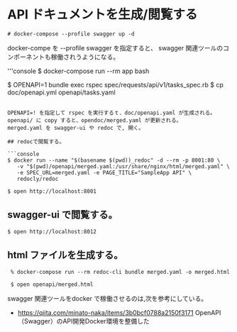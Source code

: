 
# API ドキュメントを生成/閲覧する

```console
# docker-compose --profile swagger up -d
```
docker-compe を --profile swagger を指定すると、 swagger 関連ツールのコンポーネントも稼働されうようになる。

'''console
$ docker-compose run --rm app bash

$ OPENAPI=1 bundle exec rspec spec/requests/api/v1/tasks_spec.rb
$ cp doc/openapi.yml openapi/tasks.yaml
```

OPENAPI=! を指定して rspec を実行するｔ．doc/openapi.yaml が生成される。  
openapi/ に copy すると、opendoc/merged.yaml が更新される。  
merged.yaml を swagger-ui や redoc で, 開く。  

## redocで閲覧する。

```console
$ docker run --name "$(basename $(pwd))_redoc" -d --rm -p 8001:80 \
   -v "$(pwd)/openapi/merged.yaml:/usr/share/nginx/html/merged.yaml" \
   -e SPEC_URL=merged.yaml -e PAGE_TITLE="SampleApp API" \
   redocly/redoc

$ open http://localhost:8001
```

## swagger-ui で閲覧する。

```console
$ open http://localhost:8012
```

## html ファイルを生成する。

```console
 % docker-compose run --rm redoc-cli bundle merged.yaml -o merged.html

 $ open openapi/merged.html
 ```
 
swagger 関連ツールをdocker で稼働させるのは,次を参考にしている。

- https://qiita.com/minato-naka/items/3b0bcf0788a2150f3171
 OpenAPI（Swagger）のAPI開発Docker環境を整備した

